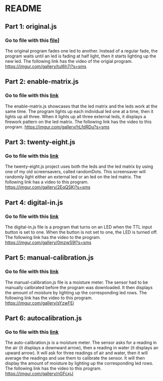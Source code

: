 
# README


## Part 1: original.js
### Go to file with this [file](original.js)]
 The original program fades one led to another. Instead of a regular fade, the program waits until an led is fading at half light, then it starts lighting up the new led. The following link has the video of the origial program.
 https://imgur.com/gallery/tuI6h7j?s=sms



## Part 2: enable-matrix.js
### Go to file with this [link](enable-matrix.js)
The enable-matrix.js showcases that the led matrix and the leds work at the same time. The program lights up each individual led one at a time, then it lights up all three. When it lights  up all three external leds, it displays a firework pattern on the led matrix. The following link  has the video to this program.
https://imgur.com/gallery/hLfdRDu?s=sms



## Part 3: twenty-eight.js
### Go to file with this [link](twenty-eight.js)
The twenty-eight.js project uses both the leds and the led matrix by using one of my old screensavers, called randomDots. This screensaver will randomly light either an external led or an led on the led matrix. The following link has a video to this program.
https://imgur.com/gallery/2EqQSKj?s=sms



## Part 4: digital-in.js
### Go to file with this [link](digital-in.js)
The digital-in.js file is a program that turns on an LED when the TTL input button is set to one. When the button is not set 
to one, the LED is turned off. The following link has the video to the program.
https://imgur.com/gallery/0mzwS9l?s=sms



## Part 5: manual-calibration.js
### Go to file with this [link](manual-calibration.js)
The manual-calibration.js file is a moisture meter. The sensor had to be manually calibrated before the program was downloaded. It then displays the amount of moisture by lighting up the corresponding led rows. The following link has the video to this program. 
https://imgur.com/gallery/sYzwFEi



## Part 6: autocalibration.js
### Go to file with this [link](auto-calibration.js)
The auto-calibration.js is a moisture meter. The sensor asks for a reading in the air (it displays a downward arrow), then a reading in water (it displays an upward arrow). It will ask for three readings of air and water, then it will average the readings and use them to calibrate the sensor. It will then display the amount of moisture by lighting up the corresponding led rows. The following link has the video to this program.
https://imgur.com/gallery/nGFcxjJ
